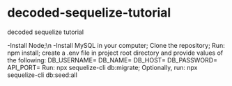# decoded-sequelize-tutorial
decoded sequelize tutorial

-Install Node;\n
-Install MySQL in your computer;
Clone the repository; 
Run: npm install;
create a .env file in project root directory and provide values of the following: 
    DB_USERNAME=
    DB_NAME=
    DB_HOST=
    DB_PASSWORD=
    API_PORT=
Run: npx sequelize-cli db:migrate;
Optionally, run: npx sequelize-cli db:seed:all
